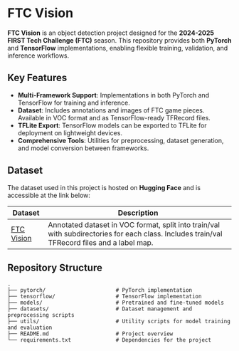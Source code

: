 
# **FTC Vision**

**FTC Vision** is an object detection project designed for the **2024-2025 FIRST Tech Challenge (FTC)** season. This repository provides both **PyTorch** and **TensorFlow** implementations, enabling flexible training, validation, and inference workflows.

## **Key Features**
- **Multi-Framework Support**: Implementations in both PyTorch and TensorFlow for training and inference.
- **Dataset**: Includes annotations and images of FTC game pieces. Available in VOC format and as TensorFlow-ready TFRecord files.
- **TFLite Export**: TensorFlow models can be exported to TFLite for deployment on lightweight devices.
- **Comprehensive Tools**: Utilities for preprocessing, dataset generation, and model conversion between frameworks.

## **Dataset**
The dataset used in this project is hosted on **Hugging Face** and is accessible at the link below:

| **Dataset**   | **Description**                                                                                                                                     |
|---------------|-----------------------------------------------------------------------------------------------------------------------------------------------------|
| [FTC Vision](https://huggingface.co/datasets/torinriley/FTCVision) | Annotated dataset in VOC format, split into train/val with subdirectories for each class. Includes train/val TFRecord files and a label map. |

## **Repository Structure**
```plaintext
.
├── pytorch/                      # PyTorch implementation
├── tensorflow/                   # TensorFlow implementation
├── models/                       # Pretrained and fine-tuned models
├── datasets/                     # Dataset management and preprocessing scripts
├── utils/                        # Utility scripts for model training and evaluation
├── README.md                     # Project overview
└── requirements.txt              # Dependencies for the project
